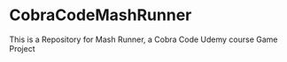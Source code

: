 # CobraCodeMashRunner
 This is a Repository for Mash Runner, a Cobra Code Udemy course Game Project
